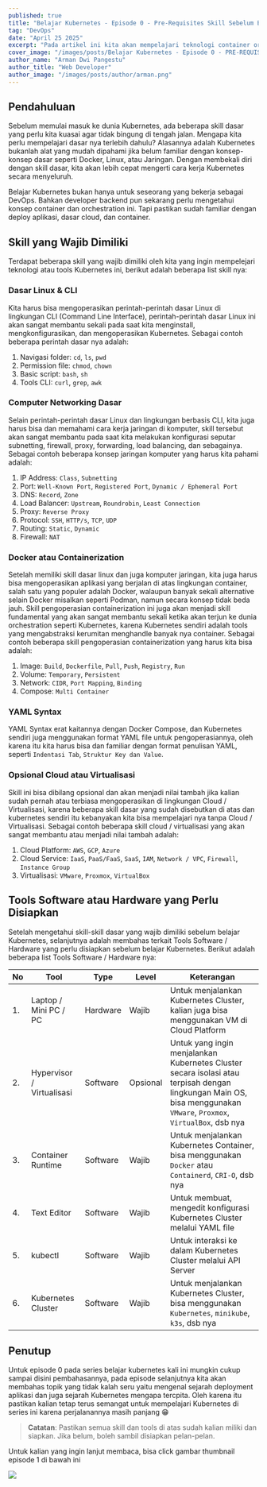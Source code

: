 ```yaml
---
published: true
title: "Belajar Kubernetes - Episode 0 - Pre-Requisites Skill Sebelum Belajar Kubernetes"
tag: "DevOps"
date: "April 25 2025"
excerpt: "Pada artikel ini kita akan mempelajari teknologi container orchestration yaitu Kubernetes, namun sebelum itu, skill apa saja sih yang perlu kita kuasai sebelum mempelajari Kubernetes?"
cover_image: "/images/posts/Belajar Kubernetes - Episode 0 - PRE-REQUISITES SKILL SEBELUM BELAJAR KUBERNETES.png"
author_name: "Arman Dwi Pangestu"
author_title: "Web Developer"
author_image: "/images/posts/author/arman.png"
---
```


## Pendahuluan

Sebelum memulai masuk ke dunia Kubernetes, ada beberapa skill dasar yang perlu kita kuasai agar tidak bingung di tengah jalan. Mengapa kita perlu mempelajari dasar nya terlebih dahulu? Alasannya adalah Kubernetes bukanlah alat yang mudah dipahami jika belum familiar dengan konsep-konsep dasar seperti Docker, Linux, atau Jaringan. Dengan membekali diri dengan skill dasar, kita akan lebih cepat mengerti cara kerja Kubernetes secara menyeluruh.

Belajar Kubernetes bukan hanya untuk seseorang yang bekerja sebagai DevOps. Bahkan developer backend pun sekarang perlu mengetahui konsep container dan orchestration ini. Tapi pastikan sudah familiar dengan deploy aplikasi, dasar cloud, dan container.

## Skill yang Wajib Dimiliki

Terdapat beberapa skill yang wajib dimiliki oleh kita yang ingin mempelejari teknologi atau tools Kubernetes ini, berikut adalah beberapa list skill nya:

### Dasar Linux & CLI

Kita harus bisa mengoperasikan perintah-perintah dasar Linux di lingkungan CLI (Command Line Interface), perintah-perintah dasar Linux ini akan sangat membantu sekali pada saat kita menginstall, mengkonfigurasikan, dan mengoperasikan Kubernetes. Sebagai contoh beberapa perintah dasar nya adalah:

1. Navigasi folder: `cd`, `ls`, `pwd`
2. Permission file: `chmod`, `chown`
3. Basic script: `bash`, `sh`
4. Tools CLI: `curl`, `grep`, `awk`

### Computer Networking Dasar

Selain perintah-perintah dasar Linux dan lingkungan berbasis CLI, kita juga harus bisa dan memahami cara kerja jaringan di komputer, skill tersebut akan sangat membantu pada saat kita melakukan konfigurasi seputar subnetting, firewall, proxy, forwarding, load balancing, dan sebagainya. Sebagai contoh beberapa konsep jaringan komputer yang harus kita pahami adalah:

1. IP Address: `Class`, `Subnetting`
2. Port: `Well-Known Port`, `Registered Port`, `Dynamic / Ephemeral Port`
3. DNS: `Record`, `Zone`
4. Load Balancer: `Upstream`, `Roundrobin`, `Least Connection`
5. Proxy: `Reverse Proxy`
6. Protocol: `SSH`, `HTTP/s`, `TCP`, `UDP`
7. Routing: `Static`, `Dynamic`
8. Firewall: `NAT`

### Docker atau Containerization

Setelah memiliki skill dasar linux dan juga komputer jaringan, kita juga harus bisa mengoperasikan aplikasi yang berjalan di atas lingkungan container, salah satu yang populer adalah Docker, walaupun banyak sekali alternative selain Docker misalkan seperti Podman, namun secara konsep tidak beda jauh. Skill pengoperasian containerization ini juga akan menjadi skill fundamental yang akan sangat membantu sekali ketika akan terjun ke dunia orchestration seperti Kubernetes, karena Kubernetes sendiri adalah tools yang mengabstraksi kerumitan menghandle banyak nya container. Sebagai contoh beberapa skill pengoperasian containerization yang harus kita bisa adalah:

1. Image: `Build`, `Dockerfile`, `Pull`, `Push`, `Registry`, `Run`
2. Volume: `Temporary`, `Persistent`
3. Network: `CIDR`, `Port Mapping`, `Binding`
4. Compose: `Multi Container`

### YAML Syntax

YAML Syntax erat kaitannya dengan Docker Compose, dan Kubernetes sendiri juga menggunakan format YAML file untuk pengoperasiannya, oleh karena itu kita harus bisa dan familiar dengan format penulisan YAML, seperti `Indentasi Tab`, `Struktur Key dan Value`.

### Opsional Cloud atau Virtualisasi

Skill ini bisa dibilang opsional dan akan menjadi nilai tambah jika kalian sudah pernah atau terbiasa mengoperasikan di lingkungan Cloud / Virtualisasi, karena beberapa skill dasar yang sudah disebutkan di atas dan kubernetes sendiri itu kebanyakan kita bisa mempelajari nya tanpa Cloud / Virtualisasi. Sebagai contoh beberapa skill cloud / virtualisasi yang akan sangat membantu atau menjadi nilai tambah adalah:

1. Cloud Platform: `AWS`, `GCP`, `Azure`
2. Cloud Service: `IaaS`, `PaaS/FaaS`, `SaaS`, `IAM`, `Network / VPC`, `Firewall`, `Instance Group`
3. Virtualisasi: `VMware`, `Proxmox`, `VirtualBox`

## Tools Software atau Hardware yang Perlu Disiapkan

Setelah mengetahui skill-skill dasar yang wajib dimiliki sebelum belajar Kubernetes, selanjutnya adalah membahas terkait Tools Software / Hardware yang perlu disiapkan sebelum belajar Kubernetes. Berikut adalah beberapa list Tools Software / Hardware nya:

| No  | Tool                      | Type     | Level    | Keterangan                                                                                                                                                          |
| --- | ------------------------- | -------- | -------- | ------------------------------------------------------------------------------------------------------------------------------------------------------------------- |
| 1.  | Laptop / Mini PC / PC     | Hardware | Wajib    | Untuk menjalankan Kubernetes Cluster, kalian juga bisa menggunakan VM di Cloud Platform                                                                             |
| 2.  | Hypervisor / Virtualisasi | Software | Opsional | Untuk yang ingin menjalankan Kubernetes Cluster secara isolasi atau terpisah dengan lingkungan Main OS, bisa menggunakan `VMware`, `Proxmox`, `VirtualBox`, dsb nya |
| 3.  | Container Runtime         | Software | Wajib    | Untuk menjalankan Kubernetes Container, bisa menggunakan `Docker` atau `Containerd`, `CRI-O`, dsb nya                                                               |
| 4.  | Text Editor               | Software | Wajib    | Untuk membuat, mengedit konfigurasi Kubernetes Cluster melalui YAML file                                                                                            |
| 5.  | kubectl                   | Software | Wajib    | Untuk interaksi ke dalam Kubernetes Cluster melalui API Server                                                                                                      |
| 6.  | Kubernetes Cluster        | Software | Wajib    | Untuk menjalankan Kubernetes Cluster, bisa menggunakan `Kubernetes`, `minikube`, `k3s`, dsb nya                                                                     |

## Penutup

Untuk episode 0 pada series belajar kubernetes kali ini mungkin cukup sampai disini pembahasannya, pada episode selanjutnya kita akan membahas topik yang tidak kalah seru yaitu mengenal sejarah deployment aplikasi dan juga sejarah Kubernetes mengapa tercpita. Oleh karena itu pastikan kalian tetap terus semangat untuk mempelajari Kubernetes di series ini karena perjalanannya masih panjang 😁

> **Catatan**: Pastikan semua skill dan tools di atas sudah kalian miliki dan siapkan. Jika belum, boleh sambil disiapkan pelan-pelan.

Untuk kalian yang ingin lanjut membaca, bisa click gambar thumbnail episode 1 di bawah ini

<a href="belajar-kubernetes-episode-1-mengenal-sejarah-deployment-aplikasi-dan-kubernetes">
    <img src="/images/posts/Belajar Kubernetes - Episode 1 - MENGENAL SEJARAH DEPLOYMENT APLIKASI & KUBERNETES.png" />
</a>

